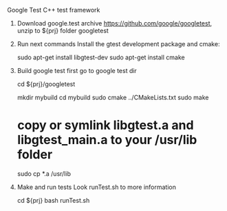 Google Test C++ test framework

1. Download google.test archive https://github.com/google/googletest, unzip to ${prj} folder googletest

2. Run next commands
Install the gtest development package and cmake: 

    sudo apt-get install libgtest-dev
    sudo apt-get install cmake

3. Build google test first
go to google test dir
    
    cd  ${prj}/googletest
    
    mkdir mybuild
    cd mybuild
    sudo cmake ../CMakeLists.txt
    sudo make
    # copy or symlink libgtest.a and libgtest_main.a to your /usr/lib folder
    sudo cp *.a /usr/lib

3. Make and run tests
Look runTest.sh to more information

    cd ${prj}
    bash runTest.sh